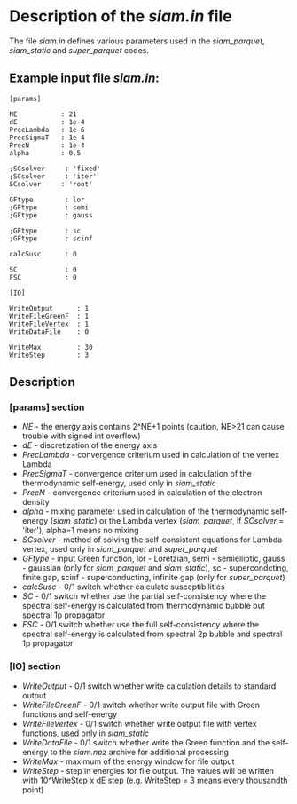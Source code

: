 Description of the *siam.in* file
================================

The file *siam.in* defines various parameters used in the *siam_parquet*, *siam_static* and *super_parquet* codes.

## Example input file *siam.in*:
```
[params]

NE           : 21
dE           : 1e-4
PrecLambda   : 1e-6
PrecSigmaT   : 1e-4
PrecN        : 1e-4
alpha        : 0.5

;SCsolver     : 'fixed'
;SCsolver     : 'iter'
SCsolver     : 'root'

GFtype        : lor
;GFtype       : semi
;GFtype       : gauss

;GFtype       : sc
;GFtype       : scinf

calcSusc      : 0

SC            : 0
FSC           : 0

[IO]

WriteOutput      : 1
WriteFileGreenF  : 1
WriteFileVertex  : 1
WriteDataFile    : 0

WriteMax         : 30
WriteStep        : 3
```
  
## Description

### [params] section

- *NE* - the energy axis contains 2^NE+1 points (caution, NE>21 can cause trouble with signed int overflow)  
- *dE* - discretization of the energy axis  
- *PrecLambda* - convergence criterium used in calculation of the vertex Lambda  
- *PrecSigmaT* - convergence criterium used in calculation of the thermodynamic self-energy, used only in *siam_static*  
- *PrecN* - convergence criterium used in calculation of the electron density  
- *alpha* - mixing parameter used in calculation of the thermodynamic self-energy (*siam_static*) or 
the Lambda vertex (*siam_parquet*, if *SCsolver* = 'iter'), alpha=1 means no mixing  
- *SCsolver* - method of solving the self-consistent equations for Lambda vertex, used only in *siam_parquet* and *super_parquet*  
- *GFtype* - input Green function, lor - Loretzian, semi - semielliptic, gauss - gaussian (only for *siam_parquet* and *siam_static*), 
sc - supercondcting, finite gap, scinf - superconducting, infinite gap (only for *super_parquet*)  
- *calcSusc* - 0/1 switch whether calculate susceptibilities  
- *SC* - 0/1 switch whether use the partial self-consistency where the spectral self-energy is calculated from
thermodynamic bubble but spectral 1p propagator   
- *FSC* - 0/1 switch whether use the full self-consistency where the spectral self-energy is calculated from
spectral 2p bubble and spectral 1p propagator  

### [IO] section

- *WriteOutput* - 0/1 switch whether write calculation details to standard output  
- *WriteFileGreenF* - 0/1 switch whether write output file with Green functions and self-energy  
- *WriteFileVertex* - 0/1 switch whether write output file with vertex functions, used only in *siam_static*  
- *WriteDataFile* - 0/1 switch whether write the Green function and the self-energy to 
the *siam.npz* archive for additional processing  
- *WriteMax* - maximum of the energy window for file output  
- *WriteStep* - step in energies for file output. The values will be written with 10^WriteStep x dE step 
(e.g. WriteStep = 3 means every thousandth point)  


